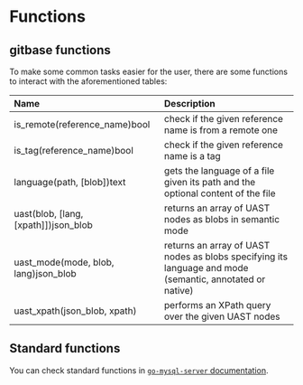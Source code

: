 # Functions

## gitbase functions

To make some common tasks easier for the user, there are some functions to interact with the aforementioned tables:

|     Name     |                                               Description                                                                      |
|:-------------|:-------------------------------------------------------------------------------------------------------------------------------|
|is_remote(reference_name)bool| check if the given reference name is from a remote one                                                          |
|is_tag(reference_name)bool| check if the given reference name is a tag                                                                         |
|language(path, [blob])text| gets the language of a file given its path and the optional content of the file                                    |
|uast(blob, [lang, [xpath]])json_blob| returns an array of UAST nodes as blobs in semantic mode                                                 |
|uast_mode(mode, blob, lang)json_blob| returns an array of UAST nodes as blobs specifying its language and mode (semantic, annotated or native) |
|uast_xpath(json_blob, xpath)| performs an XPath query over the given UAST nodes                                                                |

## Standard functions

You can check standard functions in [`go-mysql-server` documentation](https://github.com/src-d/go-mysql-server/tree/090a17d38c22a28eccf631f400c11704f65bb6ce#custom-functions).
